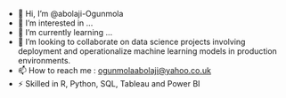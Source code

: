 - 👋 Hi, I’m @abolaji-Ogunmola
- 👀 I’m interested in ...
- 🌱 I’m currently learning ...
- 💞️ I’m looking to collaborate on data science projects involving deployment and operationalize machine learning models in production environments.
- 📫 How to reach me : ogunmolaabolaji@yahoo.co.uk
- ⚡ Skilled in R, Python, SQL, Tableau and Power BI
    

<!---
abolajiog/abolajiog is a ✨ special ✨ repository because its `README.md` (this file) appears on your GitHub profile.
You can click the Preview link to take a look at your changes.
--->

